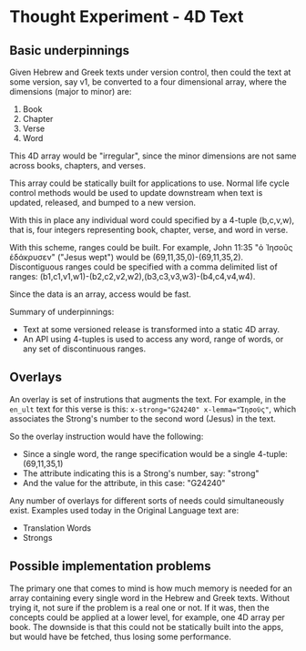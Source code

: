 # Thought Experiment - 4D Text

## Basic underpinnings

Given Hebrew and Greek texts under version control, then could the text at some version, say v1, be converted to a four dimensional array, where the dimensions (major to minor) are:
1. Book
2. Chapter
3. Verse
4. Word

This 4D array would be "irregular", since the minor dimensions are not same across books, chapters, and verses.

This array could be statically built for applications to use. Normal life cycle control methods would be used to update downstream when text is updated, released, and bumped to a new version.

With this in place any individual word could specified by a 4-tuple (b,c,v,w), that is, four integers representing book, chapter, verse, and word in verse.

With this scheme, ranges could be built. For example, John 11:35 "ὁ  Ἰησοῦς ἐδάκρυσεν" ("Jesus wept") would be (69,11,35,0)-(69,11,35,2). Discontiguous ranges could be specified with a comma delimited list of ranges: (b1,c1,v1,w1)-(b2,c2,v2,w2),(b3,c3,v3,w3)-(b4,c4,v4,w4).

Since the data is an array, access would be fast.

Summary of underpinnings:
- Text at some versioned release is transformed into a static 4D array.
- An API using 4-tuples is used to access any word, range of words, or any set of discontinuous ranges.

## Overlays

An overlay is set of instrutions that augments the text. For example, in the `en_ult` text for this verse is this:
`x-strong="G24240" x-lemma="Ἰησοῦς"`, which associates the Strong's number to the second word (Jesus) in the text.

So the overlay instruction would have the following:
- Since a single word, the range specification would be a single 4-tuple: (69,11,35,1)
- The attribute indicating this is a Strong's number, say: "strong"
- And the value for the attribute, in this case: "G24240"

Any number of overlays for different sorts of needs could simultaneously exist. Examples used today in the Original Language text are:
- Translation Words
- Strongs

## Possible implementation problems

The primary one that comes to mind is how much memory is needed for an array containing every single word in the Hebrew and Greek texts. 
Without trying it, not sure if the problem is a real one or not. If it was, then the concepts could be applied at a lower level, for example, one 4D array per book. The downside is that this could not be statically built into the apps, but would have be fetched, thus losing some performance.
